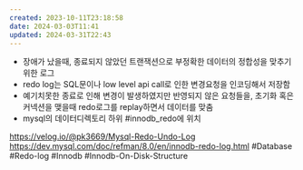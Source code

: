 ```yaml
---
created: 2023-10-11T23:18:58
date: 2024-03-03T11:41
updated: 2024-03-31T22:43
---
```

- 장애가 났을때, 종료되지 않았던 트랜잭션으로 부정확한 데이터의 정합성을 맞추기 위한 로그
- redo log는 SQL문이나 low level api call로 인한 변경요청을 인코딩해서 저장함
- 예기치못한 종료로 인해 변경이 발생하였지만 반영되지 않은 요청들을, 초기화 혹은 커넥션을 맺을때 redo로그를 replay하면서 데이터를 맞춤
- mysql의 데이터디렉토리 하위 \#innodb_redo에 위치


https://velog.io/@pk3669/Mysql-Redo-Undo-Log
https://dev.mysql.com/doc/refman/8.0/en/innodb-redo-log.html
#Database 
#Redo-log
#Innodb 
#Innodb-On-Disk-Structure